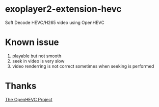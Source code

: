 # exoplayer2-extension-hevc
Soft Decode HEVC/H265 video using OpenHEVC

# Known issue
1. playable but not smooth
2. seek in video is very slow
3. video renderring is not correct sometimes when seeking is performed

# Thanks
[The OpenHEVC Project](https://github.com/OpenHEVC/openHEVC)
